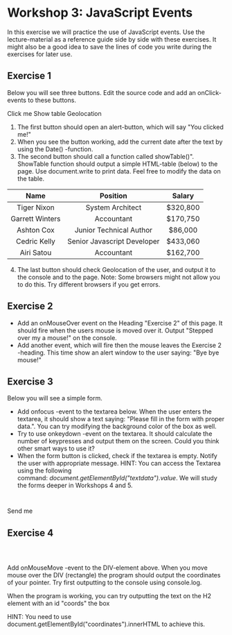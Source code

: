 # Workshop 3: JavaScript Events

In this exercise we will practice the use of JavaScript events. Use the lecture-material as a reference guide side by side with these exercises. It might also be a good idea to save the lines of code you write during the exercises for later use.

## Exercise 1

Below you will see three buttons. Edit the source code and add an onClick-events to these buttons.

Click me Show table Geolocation

1. The first button should open an alert-button, which will say "You clicked me!"
1. When you see the button working, add the current date after the text by using the Date() -function.
1. The second button should call a function called showTable()". ShowTable function should output a simple HTML-table (below) to the page. Use document.write to print data. Feel free to modify the data on the table.

|**Name**|**Position**|**Salary**|
| :-: | :-: | :-: |
|Tiger Nixon|System Architect|$320,800|
|Garrett Winters|Accountant|$170,750|
|Ashton Cox|Junior Technical Author|$86,000|
|Cedric Kelly|Senior Javascript Developer|$433,060|
|Airi Satou|Accountant|$162,700|

4. The last button should check Geolocation of the user, and output it to the console and to the page. Note: Some browsers might not allow you to do this. Try different browsers if you get errors.

## Exercise 2

- Add an onMouseOver event on the Heading "Exercise 2" of this page. It should fire when the users mouse is moved over it. Output "Stepped over my a mouse!" on the console.
- Add another event, which will fire then the mouse leaves the Exercise 2 -heading. This time show an alert window to the user saying: "Bye bye mouse!"

## Exercise 3

Below you will see a simple form.

- Add onfocus -event to the textarea below. When the user enters the textarea, it should show a text saying: "Please fill in the form with proper data.". You can try modifying the background color of the box as well.  
- Try to use onkeydown -event on the textarea. It should calculate the number of keypresses and output them on the screen. Could you think other smart ways to use it?
- When the form button is clicked, check if the textarea is empty. Notify the user with appropriate message. HINT: You can access the Textarea using the following command: *document.getElementById("textdata").value*. We will study the forms deeper in Workshops 4 and 5.

```sh



```


Send me



## Exercise 4

```sh




```

Add onMouseMove -event to the DIV-element above. When you move mouse over the DIV (rectangle) the program should output the coordinates of your pointer. Try first outputting to the console using console.log.

When the program is working, you can try outputting the text on the H2 element with an id "coords" the box

HINT: You need to use document.getElementById("coordinates").innerHTML to achieve this.

